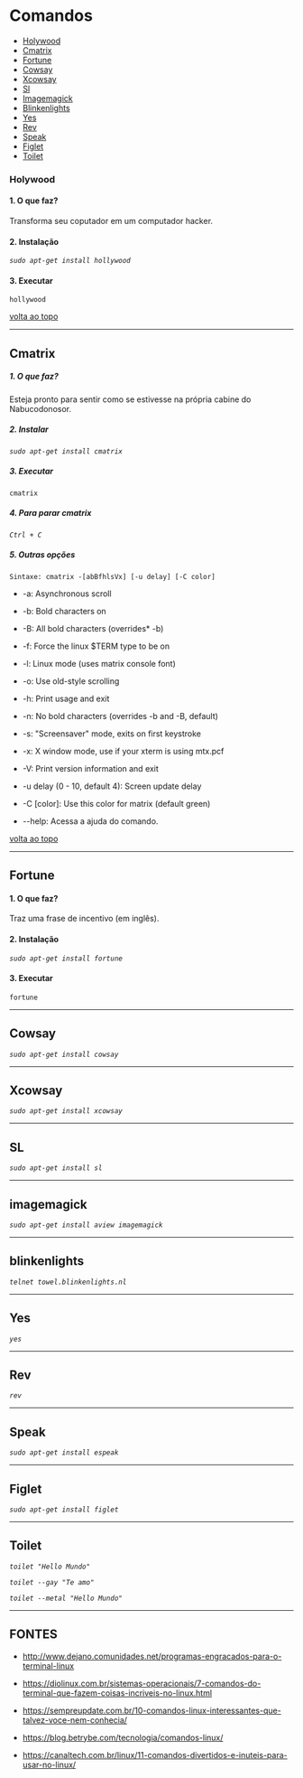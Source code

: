
<a id="topo"></a>
# Comandos 

* [Holywood](#hollywood)
* [Cmatrix](#cmatrix)
* [Fortune](#fortune)
* [Cowsay](#cowsay)
* [Xcowsay](#xcowsay)
* [Sl](#essieli)
* [Imagemagick](#imagemagick)
* [Blinkenlights](#blinkenlights)
* [Yes](#yes)
* [Rev](#rev)
* [Speak](#speak)
* [Figlet](#figlet)
* [Toilet](#toilet)

<a id="hollywood"></a>

### Holywood

#### 1. O que faz?

Transforma seu coputador em um computador hacker.

#### 2. Instalação

*`sudo apt-get install hollywood`*

#### 3. Executar

`hollywood`

[volta ao topo](#topo)

----

<a id="cmatrix"></a>

## Cmatrix

##### 1. O que faz?

Esteja pronto para sentir como se estivesse na própria cabine do Nabucodonosor.

##### 2. Instalar

*`sudo apt-get install cmatrix`*

##### 3. Executar

`cmatrix`

##### 4. Para parar cmatrix

*`Ctrl + C`*

##### 5. Outras opções

 `Sintaxe: cmatrix -[abBfhlsVx] [-u delay] [-C color]`

* -a: Asynchronous scroll

* -b: Bold characters on

* -B: All bold characters (overrides* -b)

* -f: Force the linux $TERM type to be on

* -l: Linux mode (uses matrix console font)

* -o: Use old-style scrolling

* -h: Print usage and exit

* -n: No bold characters (overrides -b and -B, default)

* -s: "Screensaver" mode, exits on first keystroke

* -x: X window mode, use if your xterm is using mtx.pcf

* -V: Print version information and exit

* -u delay (0 - 10, default 4): Screen update delay

* -C [color]: Use this color for matrix (default green)
  
* --help: Acessa a ajuda do comando.

[volta ao topo](#topo)

----

<a id="fortune"></a>

## Fortune

#### 1. O que faz?

Traz uma frase de incentivo (em inglês).

#### 2. Instalação

*`sudo apt-get install fortune`*

#### 3. Executar

`fortune`

----

## Cowsay

*`sudo apt-get install cowsay`*

----

## Xcowsay

*`sudo apt-get install xcowsay`*

----

## SL

*`sudo apt-get install sl`*

----

## imagemagick

*`sudo apt-get install aview imagemagick`*

----

## blinkenlights

*`telnet towel.blinkenlights.nl`*

----

## Yes

*`yes`*

----

## Rev

*`rev`*

----

## Speak

*`sudo apt-get install espeak`*

----

## Figlet

*`sudo apt-get install figlet`*

----

## Toilet

*`toilet "Hello Mundo"`*

*`toilet --gay "Te amo"`*

*`toilet --metal "Hello Mundo"`*

----

## FONTES

* <http://www.dejano.comunidades.net/programas-engracados-para-o-terminal-linux>

* <https://diolinux.com.br/sistemas-operacionais/7-comandos-do-terminal-que-fazem-coisas-incriveis-no-linux.html>

* <https://sempreupdate.com.br/10-comandos-linux-interessantes-que-talvez-voce-nem-conhecia/>

* <https://blog.betrybe.com/tecnologia/comandos-linux/>

* <https://canaltech.com.br/linux/11-comandos-divertidos-e-inuteis-para-usar-no-linux/>

